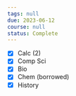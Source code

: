 ```yaml
---
tags: null
due: 2023-06-12
course: null
status: Complete
---
```

- [x] Calc (2)
- [x] Comp Sci
- [x] Bio
- [x] Chem (borrowed)
- [x] History